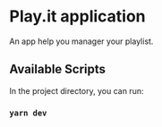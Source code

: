 # Play.it application

An app help you manager your playlist.

## Available Scripts

In the project directory, you can run:

### `yarn dev`

